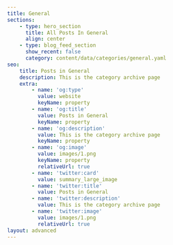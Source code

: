 ```yaml
---
title: General
sections:
    - type: hero_section
      title: All Posts In General
      align: center
    - type: blog_feed_section
      show_recent: false
      category: content/data/categories/general.yaml
seo:
    title: Posts in General
    description: This is the category archive page
    extra:
        - name: 'og:type'
          value: website
          keyName: property
        - name: 'og:title'
          value: Posts in General
          keyName: property
        - name: 'og:description'
          value: This is the category archive page
          keyName: property
        - name: 'og:image'
          value: images/1.png
          keyName: property
          relativeUrl: true
        - name: 'twitter:card'
          value: summary_large_image
        - name: 'twitter:title'
          value: Posts in General
        - name: 'twitter:description'
          value: This is the category archive page
        - name: 'twitter:image'
          value: images/1.png
          relativeUrl: true
layout: advanced
---
```

